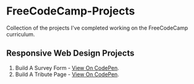 # FreeCodeCamp-Projects
Collection of the projects I've completed working on the FreeCodeCamp curriculum.

## Responsive Web Design Projects
1. Build A Survey Form - [View On CodePen](https://codepen.io/casssb/pen/rNJJqLX).
2. Build A Tribute Page - [View On CodePen](https://codepen.io/casssb/pen/WNMWNab).

